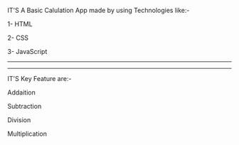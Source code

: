IT'S A Basic Calulation App made by using Technologies like:-


1- HTML


2- CSS


3- JavaScript

--------------------------------------------------------------------------------------------------------------------------------------
--------------------------------------------------------------------------------------------------------------------------------------
IT'S Key Feature are:-


Addaition


Subtraction


Division


Multiplication
